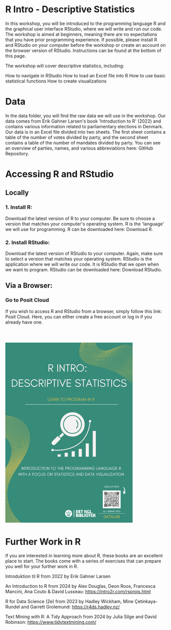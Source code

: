# R Intro - Descriptive Statistics
In this workshop, you will be introduced to the programming language R and the graphical user interface RStudio, where we will write and run our code. The workshop is aimed at beginners, meaning there are no expectations that you have prior programming experience. If possible, please install R and RStudio on your computer before the workshop or create an account on the browser version of RStudio. Instructions can be found at the bottom of this page.

The workshop will cover descriptive statistics, including:

How to navigate in RStudio
How to load an Excel file into R
How to use basic statistical functions
How to create visualizations

# Data
In the data folder, you will find the raw data we will use in the workshop. Our data comes from Erik Gahner Larsen's book 'Introduction to R' (2022) and contains various information related to parliamentary elections in Denmark. Our data is in an Excel file divided into two sheets. The first sheet contains a table of the number of votes divided by party, and the second sheet contains a table of the number of mandates divided by party. You can see an overview of parties, names, and various abbreviations here: GitHub Repository.

# Accessing R and RStudio
## Locally

### 1. Install R:
Download the latest version of R to your computer. Be sure to choose a version that matches your computer's operating system. R is the 'language' we will use for programming.
R can be downloaded here: Download R.

### 2. Install RStudio:
Download the latest version of RStudio to your computer. Again, make sure to select a version that matches your operating system. RStudio is the application where we will write our code. It is RStudio that we open when we want to program.
RStudio can be downloaded here: Download RStudio.

## Via a Browser:
### Go to Posit Cloud
If you wish to access R and RStudio from a browser, simply follow this link: Posit Cloud. Here, you can either create a free account or log in if you already have one.

# 
<br><img src="./StatistikIntro_en.png" width="400"/>

# Further Work in R
If you are interested in learning more about R, these books are an excellent place to start. The books come with a series of exercises that can prepare you well for your further work in R.

Introduktion til R from 2022 by Erik Gahner Larsen

An Introduction to R from 2024 by Alex Douglas, Deon Roos, Francesca Mancini, Ana Couto & David Lusseau: https://intro2r.com/rsprojs.html

R for Data Science (2e) from 2023 by Hadley Wickham, Mine Çetinkaya-Rundel and Garrett Grolemund: https://r4ds.hadley.nz/

Text Mining with R: A Tidy Approach from 2024 by Julia Silge and David Robinson: https://www.tidytextmining.com/
